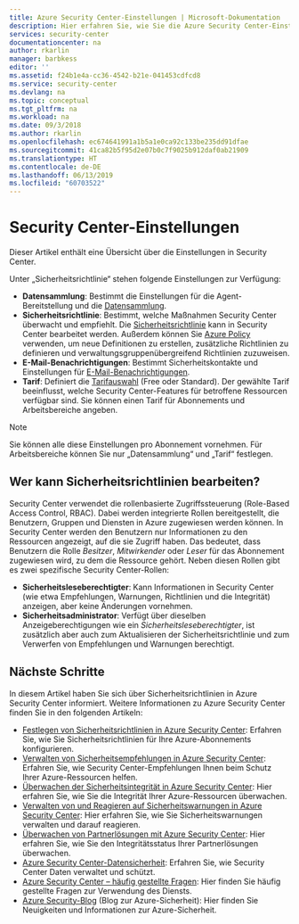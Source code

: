 ```yaml
---
title: Azure Security Center-Einstellungen | Microsoft-Dokumentation
description: Hier erfahren Sie, wie Sie die Azure Security Center-Einstellungen konfigurieren.
services: security-center
documentationcenter: na
author: rkarlin
manager: barbkess
editor: ''
ms.assetid: f24b1e4a-cc36-4542-b21e-041453cdfcd8
ms.service: security-center
ms.devlang: na
ms.topic: conceptual
ms.tgt_pltfrm: na
ms.workload: na
ms.date: 09/3/2018
ms.author: rkarlin
ms.openlocfilehash: ec674641991a1b5a1e0ca92c133be235dd91dfae
ms.sourcegitcommit: 41ca82b5f95d2e07b0c7f9025b912daf0ab21909
ms.translationtype: HT
ms.contentlocale: de-DE
ms.lasthandoff: 06/13/2019
ms.locfileid: "60703522"
---
```

# <a name="security-center-settings"></a>Security Center-Einstellungen
Dieser Artikel enthält eine Übersicht über die Einstellungen in Security Center.

Unter „Sicherheitsrichtlinie“ stehen folgende Einstellungen zur Verfügung:

- **Datensammlung**: Bestimmt die Einstellungen für die Agent-Bereitstellung und die [Datensammlung](https://docs.microsoft.com/azure/security-center/security-center-enable-data-collection).
- **Sicherheitsrichtlinie**: Bestimmt, welche Maßnahmen Security Center überwacht und empfiehlt. Die [Sicherheitsrichtlinie](tutorial-security-policy.md) kann in Security Center bearbeitet werden. Außerdem können Sie [Azure Policy](tutorial-security-policy.md) verwenden, um neue Definitionen zu erstellen, zusätzliche Richtlinien zu definieren und verwaltungsgruppenübergreifend Richtlinien zuzuweisen. 
- **E-Mail-Benachrichtigungen**: Bestimmt Sicherheitskontakte und Einstellungen für [E-Mail-Benachrichtigungen](security-center-provide-security-contact-details.md).
- **Tarif**: Definiert die [Tarifauswahl](security-center-pricing.md) (Free oder Standard). Der gewählte Tarif beeinflusst, welche Security Center-Features für betroffene Ressourcen verfügbar sind. Sie können einen Tarif für Abonnements und Arbeitsbereiche angeben.

> [!NOTE]
> Sie können alle diese Einstellungen pro Abonnement vornehmen. Für Arbeitsbereiche können Sie nur „Datensammlung“ und „Tarif“ festlegen.
>


## <a name="who-can-edit-security-policies"></a>Wer kann Sicherheitsrichtlinien bearbeiten?
Security Center verwendet die rollenbasierte Zugriffssteuerung (Role-Based Access Control, RBAC). Dabei werden integrierte Rollen bereitgestellt, die Benutzern, Gruppen und Diensten in Azure zugewiesen werden können. In Security Center werden den Benutzern nur Informationen zu den Ressourcen angezeigt, auf die sie Zugriff haben. Das bedeutet, dass Benutzern die Rolle *Besitzer*, *Mitwirkender* oder *Leser* für das Abonnement zugewiesen wird, zu dem die Ressource gehört. Neben diesen Rollen gibt es zwei spezifische Security Center-Rollen:

- **Sicherheitsleseberechtigter**: Kann Informationen in Security Center (wie etwa Empfehlungen, Warnungen, Richtlinien und die Integrität) anzeigen, aber keine Änderungen vornehmen.
- **Sicherheitsadministrator**: Verfügt über dieselben Anzeigeberechtigungen wie ein *Sicherheitsleseberechtigter*, ist zusätzlich aber auch zum Aktualisieren der Sicherheitsrichtlinie und zum Verwerfen von Empfehlungen und Warnungen berechtigt.


## <a name="next-steps"></a>Nächste Schritte
In diesem Artikel haben Sie sich über Sicherheitsrichtlinien in Azure Security Center informiert. Weitere Informationen zu Azure Security Center finden Sie in den folgenden Artikeln:

* [Festlegen von Sicherheitsrichtlinien in Azure Security Center](tutorial-security-policy.md): Erfahren Sie, wie Sie Sicherheitsrichtlinien für Ihre Azure-Abonnements konfigurieren.
* [Verwalten von Sicherheitsempfehlungen in Azure Security Center](security-center-recommendations.md): Erfahren Sie, wie Security Center-Empfehlungen Ihnen beim Schutz Ihrer Azure-Ressourcen helfen.
* [Überwachen der Sicherheitsintegrität in Azure Security Center](security-center-monitoring.md): Hier erfahren Sie, wie Sie die Integrität Ihrer Azure-Ressourcen überwachen.
* [Verwalten von und Reagieren auf Sicherheitswarnungen in Azure Security Center](security-center-managing-and-responding-alerts.md): Hier erfahren Sie, wie Sie Sicherheitswarnungen verwalten und darauf reagieren.
* [Überwachen von Partnerlösungen mit Azure Security Center](security-center-partner-solutions.md): Hier erfahren Sie, wie Sie den Integritätsstatus Ihrer Partnerlösungen überwachen.
* [Azure Security Center-Datensicherheit](security-center-data-security.md): Erfahren Sie, wie Security Center Daten verwaltet und schützt.
* [Azure Security Center – häufig gestellte Fragen](security-center-faq.md): Hier finden Sie häufig gestellte Fragen zur Verwendung des Diensts.
* [Azure Security-Blog](https://blogs.msdn.com/b/azuresecurity/) (Blog zur Azure-Sicherheit): Hier finden Sie Neuigkeiten und Informationen zur Azure-Sicherheit.
